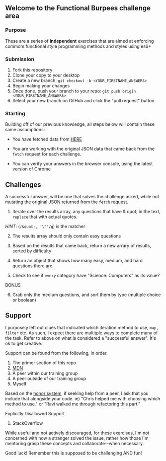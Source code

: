 ## Welcome to the Functional Burpees challenge area

### Purpose

These are a series of **independent** exercises that are aimed at enforcing commom functional style programming methods and styles using es6+

### Submission

1. Fork this repository
2. Clone your copy to your desktop
3. Create a new branch: `git checkout -b <YOUR_FIRSTNAME_ANSWERS>`
4. Begin making your changes
5. Once done, push your branch to your repo: `git push origin <YOUR_FIRSTNAME_ANSWERS>`
6. Select your new branch on GitHub and click the "pull request" button.

### Starting

  Building off of our previous knowledge, all steps below will contain these same assumptions:

  * You have fetched data from [HERE](https://opentdb.com/api.php?amount=10&category=18)

  * You are working with the original JSON data that came back from the `fetch` request for each challenge.

  * You can verify your answers in the browser console, using the latest version of Chrome


## Challenges

A successful answer, will be one that solves the challenge asked, while not mutating the original JSON returned from the `fetch` request.

1. Iterate over the results array, any questions that have & quot; in the text, `replace` that with actual quotes. 

  _HINT_: (`/&quot;, '\"'/g`) is the matcher

2. The results array should only contain easy questions

3. Based on the results that came back, return a new arrary of results, sorted by difficulty

4. Return an object that shows how many easy, medium, and hard questions there are.

5. Check to see if `every` category have "Science: Computers" as its value?

BONUS

6. Grab only the medium questions, and sort them by type (multiple choice or boolean)

## Support

I purposely left out clues that indicated which iteration method to use, `map, filter` etc.  As such, I expect there are multitple ways to complete many of the task. Refer to above on what is considered a "successful answer". It's ok to get creative.

Support can be found from the following, in order.

1. The primer section of this repo
2. [MDN](https://developer.mozilla.org/en-US/)
3. A peer within our training group
4. A peer outside of our training group
5. Myself

Based on the [honor system](https://en.wikipedia.org/wiki/Honor_system), if seeking help from a peer, I ask that you include that alongside your code.
ie) "Chris helped me with choosing which method to use." or "Ravi walked me through refactoring this part."

Explicitly Disallowed Support

1. StackOverflow

While useful and not actively discouraged, for these exercises, I'm not concerned with how a stranger solved the issue, rather how those I'm mentoring grasp these concepts and collaborate--when necessary. 

Good luck! Remember this is supposed to be challenging AND fun! 